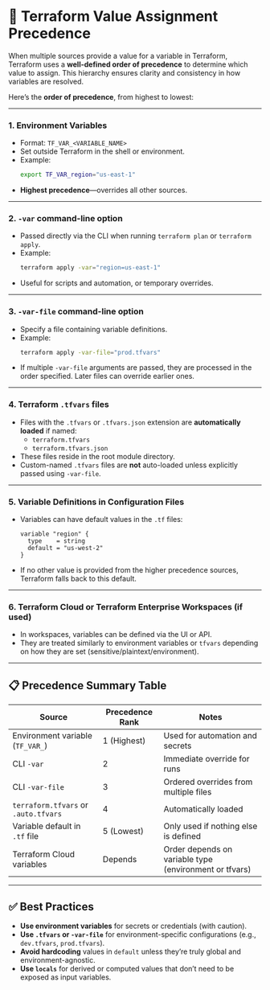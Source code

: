# 🔢 Terraform Value Assignment Precedence

When multiple sources provide a value for a variable in Terraform, Terraform uses a **well-defined order of precedence** to determine which value to assign. This hierarchy ensures clarity and consistency in how variables are resolved.

Here’s the **order of precedence**, from highest to lowest:

---

### 1. **Environment Variables**
- Format: `TF_VAR_<VARIABLE_NAME>`
- Set outside Terraform in the shell or environment.
- Example:
  ```bash
  export TF_VAR_region="us-east-1"
  ```
- **Highest precedence**—overrides all other sources.

---

### 2. **`-var` command-line option**
- Passed directly via the CLI when running `terraform plan` or `terraform apply`.
- Example:
  ```bash
  terraform apply -var="region=us-east-1"
  ```
- Useful for scripts and automation, or temporary overrides.

---

### 3. **`-var-file` command-line option**
- Specify a file containing variable definitions.
- Example:
  ```bash
  terraform apply -var-file="prod.tfvars"
  ```
- If multiple `-var-file` arguments are passed, they are processed in the order specified. Later files can override earlier ones.

---

### 4. **Terraform `.tfvars` files**
- Files with the `.tfvars` or `.tfvars.json` extension are **automatically loaded** if named:
  - `terraform.tfvars`
  - `terraform.tfvars.json`
- These files reside in the root module directory.
- Custom-named `.tfvars` files are **not** auto-loaded unless explicitly passed using `-var-file`.

---

### 5. **Variable Definitions in Configuration Files**
- Variables can have default values in the `.tf` files:
  ```hcl
  variable "region" {
    type    = string
    default = "us-west-2"
  }
  ```
- If no other value is provided from the higher precedence sources, Terraform falls back to this default.

---

### 6. **Terraform Cloud or Terraform Enterprise Workspaces (if used)**
- In workspaces, variables can be defined via the UI or API.
- They are treated similarly to environment variables or `tfvars` depending on how they are set (sensitive/plaintext/environment).

---

## 📋 Precedence Summary Table

| Source                             | Precedence Rank | Notes |
|------------------------------------|------------------|-------|
| Environment variable (`TF_VAR_`)   | 1 (Highest)      | Used for automation and secrets |
| CLI `-var`                         | 2                | Immediate override for runs |
| CLI `-var-file`                    | 3                | Ordered overrides from multiple files |
| `terraform.tfvars` or `.auto.tfvars` | 4              | Automatically loaded |
| Variable default in `.tf` file     | 5 (Lowest)       | Only used if nothing else is defined |
| Terraform Cloud variables          | Depends          | Order depends on variable type (environment or tfvars) |

---

## ✅ Best Practices

- **Use environment variables** for secrets or credentials (with caution).
- **Use `.tfvars` or `-var-file`** for environment-specific configurations (e.g., `dev.tfvars`, `prod.tfvars`).
- **Avoid hardcoding** values in `default` unless they’re truly global and environment-agnostic.
- **Use `locals`** for derived or computed values that don’t need to be exposed as input variables.
